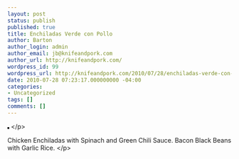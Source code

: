 ```yaml
---
layout: post
status: publish
published: true
title: Enchiladas Verde con Pollo
author: Barton
author_login: admin
author_email: jb@knifeandpork.com
author_url: http://knifeandpork.com/
wordpress_id: 99
wordpress_url: http://knifeandpork.com/2010/07/28/enchiladas-verde-con-pollo/
date: 2010-07-28 07:23:17.000000000 -04:00
categories:
- Uncategorized
tags: []
comments: []
---
```

<p><a href="http:&#47;&#47;www.flickr.com&#47;photos&#47;phy5ics&#47;4837431053&#47;" title="photo sharing"><img src="http:&#47;&#47;farm5.static.flickr.com&#47;4124&#47;4837431053_58c4ec3763.jpg" style="border: solid 2px #000000;" alt="" &#47;></a>
<&#47;p>
<p>
Chicken Enchiladas with Spinach and Green Chili Sauce. Bacon Black Beans with Garlic Rice.
<&#47;p>
